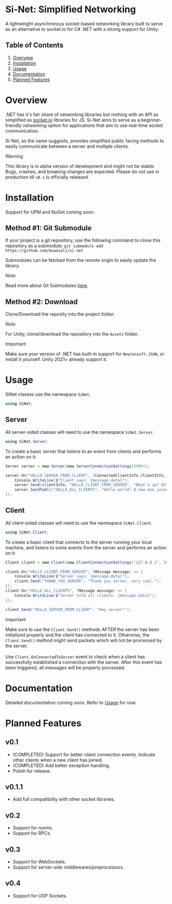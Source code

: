 # Si-Net: Simplified Networking
A lightweight asynchronous socket-based networking library built to serve as an alternative to socket.io for C# .NET with a strong support for Unity.

## Table of Contents
1. [Overview](#overview)
3. [Installation](#installation)
4. [Usage](#usage)
5. [Documentation](#documentation)
6. [Planned Features](#planned-features)

# Overview
.NET has it's fair share of networking libraries but nothing with an API as simplified as [socket.io](https://socket.io/) libraries for JS. Si-Net aims to serve as a beginner-friendly networking option for applications that aim to use real-time socket communication.

Si-Net, as the name suggests, provides simplified public facing methods to easily communicate between a server and multiple clients.

> [!WARNING]  
> This library is in alpha version of development and might not be stable. Bugs, crashes, and breaking changes are expected. Please do not use in production till `v0.1` is officially released.

# Installation
Support for UPM and NuGet coming soon.

## Method #1: Git Submodule
If your project is a git repository, use the following command to clone this repository as a submodule:
`git submodule add https://github.com/muaazali/si-net`

Submodules can be fetched from the remote origin to easily update the library.
> [!NOTE]
> Read more about Git Submodules [here](https://git-scm.com/book/en/v2/Git-Tools-Submodules).

## Method #2: Download
Clone/Download the reposity into the project folder.
> [!NOTE]
> For Unity, clone/download the repository into the `Assets` folder.

> [!IMPORTANT]  
> Make sure your version of .NET has built-in support for `Newtonsoft.JSON`, or install it yourself. Unity 2021+ already support it.

# Usage
SiNet classes use the namespace `SiNet`.
```csharp
using SiNet;
```
## Server
All server-sided classes will need to use the namespace `SiNet.Server`.
```csharp
using SiNet.Server;
``` 
To create a basic server that listens to an event from clients and performs an action on it:
```csharp
Server server = new Server(new ServerConnectionSettings(5000));

server.On("HELLO_SERVER_FROM_CLIENT", (ConnectedClientInfo clientInfo, Message message) => {
    Console.WriteLine($"Client says: {message.data}");
    server.Send(clientInfo, "HELLO_CLIENT_FROM_SERVER", "What's up? Only you will see this message, not the other clients.");
    server.SendToAll("HELLO_ALL_CLIENTS", "Hello world! A new one joined us!");
});

```

## Client
All client-sided classes will need to use the namespace `SiNet.Client`.
```csharp
using SiNet.Client;
``` 
To create a basic client that connects to the server running your local machine, and listens to some events from the server and performs an action on it:
```csharp
Client client = new Client(new ClientConnectionSettings("127.0.0.1", 5000));

client.On("HELLO_CLIENT_FROM_SERVER", (Message message) => {
    Console.WriteLine($"Server says: {message.data}");
    client.Send("THANK_YOU_SERVER", "Thank you server, very cool.");
});
client.On("HELLO_ALL_CLIENTS", (Message message) => {
    Console.WriteLine($"Server told all clients: {message.data}");
});

client.Send("HELLO_SERVER_FROM_CLIENT", "Hey server!");

```

> [!IMPORTANT]
> Make sure to use the `Client.Send()` methods *AFTER* the server has been initialized properly and the client has connected to it. Otherwise, the `Client.Send()` method might send packets which will not be processed by the server.<br></br>
> Use `Client.OnConnectedToServer` event to check when a client has successfully established a connection with the server. After this event has been triggered, all messages will be properly processed.

# Documentation
Detailed documentation coming soon. Refer to [Usage](#usage) for now.

# Planned Features
## v0.1
- (COMPLETED) Support for better client connection events. Indicate other clients when a new client has joined.
- (COMPLETED) Add better exception handling.
- Polish for release.
## v0.1.1
- Add full compatibility with other socket libraries.
## v0.2
- Support for rooms.
- Support for RPCs.
## v0.3
- Support for WebSockets.
- Support for server-side middlewares/preprocessors.
## v0.4
- Support for UDP Sockets.
